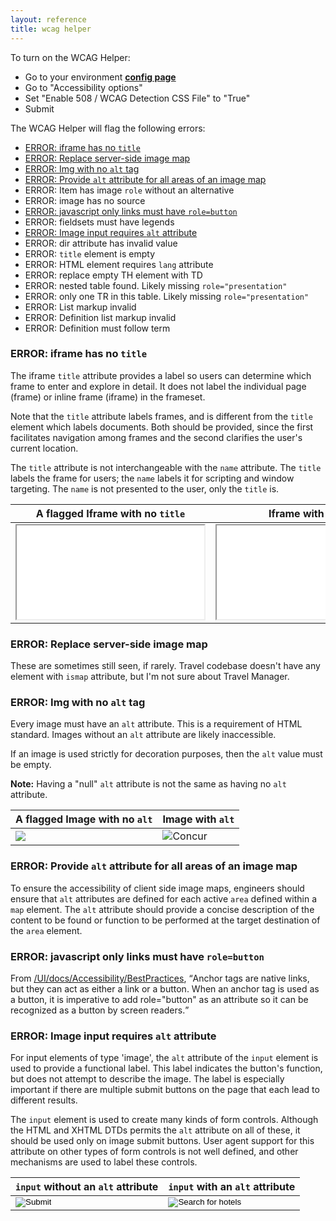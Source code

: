 ```yaml
---
layout: reference
title: wcag helper
---
```


To turn on the WCAG Helper:

* Go to your environment **<a href="/demo.asp" target="_blank">config page</a>**
* Go to "Accessibility options"
* Set "Enable 508 / WCAG Detection CSS File" to "True"
* Submit

The WCAG Helper will flag the following errors:

* <a href="#error1">ERROR: iframe has no <code>title</code></a>
* <a href="#error2">ERROR: Replace server-side image map</a>
* <a href="#error3">ERROR: Img with no <code>alt</code> tag</a>
* <a href="#error4">ERROR: Provide <code>alt</code> attribute for all areas of an image map</a>
* ERROR: Item has image <code>role</code> without an alternative
* ERROR: image has no source
* <a href="#error7">ERROR: javascript only links must have <code>role=button</code></a>
* ERROR: fieldsets must have legends
* <a href="#error9">ERROR: Image input requires <code>alt</code> attribute</a>
* ERROR: dir attribute has invalid value
* ERROR: <code>title</code> element is empty
* ERROR: HTML element requires <code>lang</code> attribute
* ERROR: replace empty TH element with TD</a>
* ERROR: nested table found. Likely missing <code>role="presentation"</code>
* ERROR: only one TR in this table. Likely missing <code>role="presentation"</code>
* ERROR: List markup invalid
* ERROR: Definition list markup invalid
* ERROR: Definition must follow term

### ERROR: iframe has no <code>title</code> ###
The iframe <code>title</code> attribute provides a label so users can determine which frame to enter and explore in detail. It does not label the individual page (frame) or inline frame (iframe) in the frameset.</p><p>Note that the <code>title</code> attribute labels frames, and is different from the <code>title</code> element which labels documents. Both should be provided, since the first facilitates navigation among frames and the second clarifies the user's current location.

The <code>title</code> attribute is not interchangeable with the <code>name</code> attribute. The <code>title</code> labels the frame for users; the <code>name</code> labels it for scripting and window targeting. The <code>name</code> is not presented to the user, only the <code>title</code> is.

| A flagged Iframe with no <code>title</code> | Iframe with <code>title</code> |
| --------------------------------------------|--------------------------------|
|<iframe src="/UI/docs/Accessibility/WCAGHelperIframeExample" id="notitleiframe"></iframe> | <iframe src="/UI/docs/Accessibility/WCAGHelperIframeExample" id="titleiframe" title="Iframe with Title"></iframe> |

### ERROR: Replace server-side image map ####
These are sometimes still seen, if rarely. Travel codebase doesn't have any element with <code>ismap</code> attribute, but I'm not sure about Travel Manager.

### ERROR: Img with no <code>alt</code> tag ###
Every image must have an <code>alt</code> attribute. This is a requirement of HTML standard. Images without an <code>alt</code> attribute are likely inaccessible.

If an image is used strictly for decoration purposes, then the <code>alt</code> value must be empty.

**Note:** Having a "null" <code>alt</code> attribute is not the same as having no <code>alt</code> attribute.

| A flagged Image with no <code>alt</code> | Image with <code>alt</code> |
| -----------------------------------------| ----------------------------|
| <img src="/images/themes/bluefrog/banner_new.jpg" id="bannerImageNoAlt"/> | <img src="/images/themes/bluefrog/banner_new.jpg" id="bannerImageWithAlt" alt="Concur"/> |

### ERROR: Provide <code>alt</code> attribute for all areas of an image map ###
To ensure the accessibility of client side image maps, engineers should ensure that <code>alt</code> attributes are defined for each active <code>area</code> defined within a <code>map</code> element. The <code>alt</code> attribute should provide a concise description of the content to be found or function to be performed at the target destination of the <code>area</code> element.

### ERROR: javascript only links must have <code>role=button</code> ###

From <a href="/UI/docs/Accessibility/BestPractices/#bp3" target="_blank">/UI/docs/Accessibility/BestPractices</a>,
<q cite="/UI/docs/Accessibility/BestPractices/#bp3">Anchor tags are native links, but they can act as either a link or a button. When an anchor tag is used as a button, it is imperative to add role="button" as an attribute so it can be recognized as a button by screen readers.</q>

### ERROR: Image input requires <code>alt</code> attribute ###
For input elements of type 'image', the <code>alt</code> attribute of the <code>input</code> element is used to provide a functional label. This label indicates the button's function, but does not attempt to describe the image. The label is especially important if there are multiple submit buttons on the page that each lead to different results.

The <code>input</code> element is used to create many kinds of form controls. Although the HTML and XHTML DTDs permits the <code>alt</code> attribute on all of these, it should be used only on image submit buttons. User agent support for this attribute on other types of form controls is not well defined, and other mechanisms are used to label these controls.


| <code>input</code>  without an <code>alt</code> attribute | <code>input</code>  with an <code>alt</code> attribute |
| --------------------------------------------------------- | ------------------------------------------------------ |
| <input type="image" name="submit" src="/Images/ButtonMailDown.gif" /> | <input type="image" name="submit" src="/Images/ButtonMailDown.gif" alt="Search for hotels" /> |

